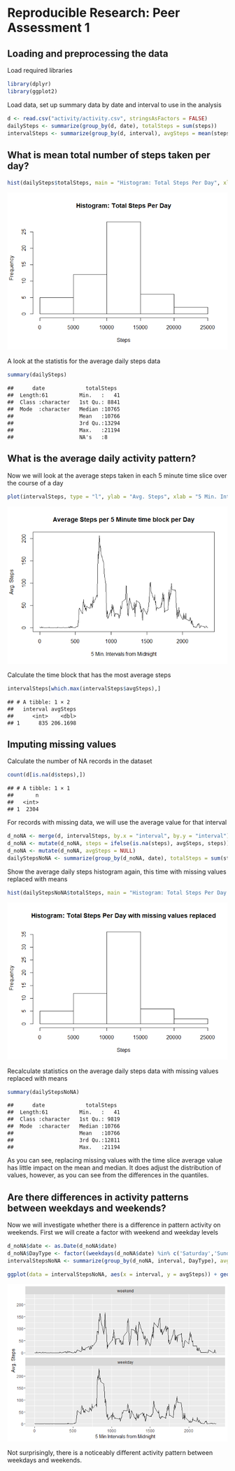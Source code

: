 # Reproducible Research: Peer Assessment 1


## Loading and preprocessing the data



Load required libraries

```r
library(dplyr)
library(ggplot2)
```

Load data, set up summary data by date and interval to use in the analysis

```r
d <- read.csv("activity/activity.csv", stringsAsFactors = FALSE)
dailySteps <- summarize(group_by(d, date), totalSteps = sum(steps))
intervalSteps <- summarize(group_by(d, interval), avgSteps = mean(steps, na.rm = TRUE))
```

## What is mean total number of steps taken per day?


```r
hist(dailySteps$totalSteps, main = "Histogram: Total Steps Per Day", xlab = "Steps")
```

![](PA1_template_files/figure-html/daily_steps_histogram-1.png)<!-- -->

A look at the statistis for the average daily steps data

```r
summary(dailySteps)
```

```
##      date             totalSteps   
##  Length:61          Min.   :   41  
##  Class :character   1st Qu.: 8841  
##  Mode  :character   Median :10765  
##                     Mean   :10766  
##                     3rd Qu.:13294  
##                     Max.   :21194  
##                     NA's   :8
```


## What is the average daily activity pattern?

Now we will look at the average steps taken in each 5 minute time slice over the course of a day

```r
plot(intervalSteps, type = "l", ylab = "Avg. Steps", xlab = "5 Min. Intervals from Midnight", main = "Average Steps per 5 Minute time block per Day")
```

![](PA1_template_files/figure-html/plot_avg_steps_taken_for_each_interval-1.png)<!-- -->

Calculate the time block that has the most average steps

```r
intervalSteps[which.max(intervalSteps$avgSteps),]
```

```
## # A tibble: 1 × 2
##   interval avgSteps
##      <int>    <dbl>
## 1      835 206.1698
```

## Imputing missing values

Calculate the number of NA records in the dataset

```r
count(d[is.na(d$steps),])
```

```
## # A tibble: 1 × 1
##       n
##   <int>
## 1  2304
```

For records with missing data, we will use the average value for that interval

```r
d_noNA <- merge(d, intervalSteps, by.x = "interval", by.y = "interval")
d_noNA <- mutate(d_noNA, steps = ifelse(is.na(steps), avgSteps, steps))
d_noNA <- mutate(d_noNA, avgSteps = NULL)
dailyStepsNoNA <- summarize(group_by(d_noNA, date), totalSteps = sum(steps))
```

Show the average daily steps histogram again, this time with missing values replaced with means

```r
hist(dailyStepsNoNA$totalSteps, main = "Histogram: Total Steps Per Day with missing values replaced", xlab = "Steps")
```

![](PA1_template_files/figure-html/daily_steps_with_NA_replace_histogram-1.png)<!-- -->

Recalculate statistics on the average daily steps data with missing values replaced with means

```r
summary(dailyStepsNoNA)
```

```
##      date             totalSteps   
##  Length:61          Min.   :   41  
##  Class :character   1st Qu.: 9819  
##  Mode  :character   Median :10766  
##                     Mean   :10766  
##                     3rd Qu.:12811  
##                     Max.   :21194
```

As you can see, replacing missing values with the time slice average value has little impact on the mean and median.
It does adjust the distribution of values, however, as you can see from the differences in the quantiles.



## Are there differences in activity patterns between weekdays and weekends?


Now we will investigate whether there is a difference in pattern activity on weekends.
First we will create a factor with weekend and weekday levels


```r
d_noNA$date <- as.Date(d_noNA$date)
d_noNA$DayType <- factor((weekdays(d_noNA$date) %in% c('Saturday','Sunday')), levels = c(TRUE,FALSE), labels= c('weekend','weekday'))
intervalStepsNoNA <- summarize(group_by(d_noNA, interval, DayType), avgSteps = mean(steps))
```


```r
ggplot(data = intervalStepsNoNA, aes(x = interval, y = avgSteps)) + geom_line() + facet_wrap(~ DayType, ncol = 1) + ylab("Avg. Steps") + xlab("5 Min Intervals from Midnight")
```

![](PA1_template_files/figure-html/plot_weekday_vs_weekend_activity-1.png)<!-- -->

Not surprisingly, there is a noticeably different activity pattern between weekdays and weekends.
